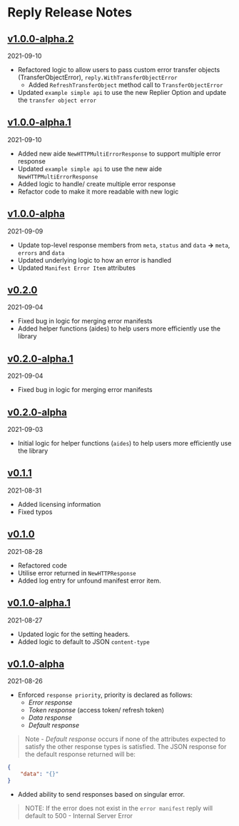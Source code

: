 # Reply Release Notes

## [v1.0.0-alpha.2](https://github.com/ooaklee/reply/releases/tag/v1.0.0-alpha.2)
2021-09-10

* Refactored logic to allow users to pass custom error transfer objects (TransferObjectError), `reply.WithTransferObjectError`
  * Added `RefreshTransferObject` method call to `TransferObjectError`
* Updated `example simple api` to use the new Replier Option and update the `transfer object error`

## [v1.0.0-alpha.1](https://github.com/ooaklee/reply/releases/tag/v1.0.0-alpha.1)
2021-09-10

* Added new aide `NewHTTPMultiErrorResponse` to support multiple error response
* Updated `example simple api` to use the new aide `NewHTTPMultiErrorResponse`
* Added logic to handle/ create multiple error response
* Refactor code to make it more readable with new logic

## [v1.0.0-alpha](https://github.com/ooaklee/reply/releases/tag/v1.0.0-alpha)
2021-09-09

* Update top-level response members from `meta`, `status` and `data` **->** `meta`, `errors` and `data`
* Updated underlying logic to how an error is handled
* Updated `Manifest Error Item` attributes

## [v0.2.0](https://github.com/ooaklee/reply/releases/tag/v0.2.0)
2021-09-04

* Fixed bug in logic for merging error manifests
* Added helper functions (aides) to help users more efficiently use the library

## [v0.2.0-alpha.1](https://github.com/ooaklee/reply/releases/tag/v0.2.0-alpha.1)
2021-09-04

* Fixed bug in logic for merging error manifests

## [v0.2.0-alpha](https://github.com/ooaklee/reply/releases/tag/v0.2.0-alpha)
2021-09-03

* Initial logic for helper functions (`aides`) to help users more efficiently use the library

## [v0.1.1](https://github.com/ooaklee/reply/releases/tag/v0.1.1)
2021-08-31

* Added licensing information
* Fixed typos

## [v0.1.0](https://github.com/ooaklee/reply/releases/tag/v0.1.0)
2021-08-28

* Refactored code
* Utilise error returned in `NewHTTPResponse`
* Added log entry for unfound manifest error item.

## [v0.1.0-alpha.1](https://github.com/ooaklee/reply/releases/tag/v0.1.0-alpha.1)
2021-08-27

* Updated logic for the setting headers.
* Added logic to default to JSON `content-type`

## [v0.1.0-alpha](https://github.com/ooaklee/reply/releases/tag/v0.1.0-alpha)
2021-08-26

* Enforced `response priority`, priority is declared as follows:
  - *Error response*
  - *Token response* (access token/ refresh token)
  - *Data response*
  - *Default response*
> Note - *Default response* occurs if none of the attributes expected to satisfy the other response types is satisfied. The JSON response for the default response returned will be:
```json
{
    "data": "{}"
}
```
* Added ability to send responses based on singular error. 
> NOTE: If the error does not exist in the `error manifest` reply will default to 500 - Internal Server Error